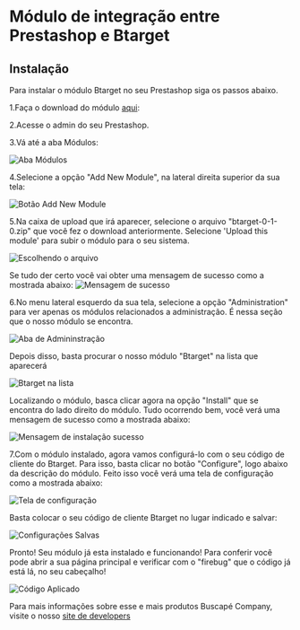 Módulo de integração entre Prestashop e Btarget
==================================================

Instalação
------------

Para instalar o módulo Btarget no seu Prestashop siga os passos abaixo.

1.Faça o download do módulo [aqui](https://github.com/devbuscapecompany/btarget_prestashop_module/raw/master/btarget-0-1-0.zip):

2.Acesse o admin do seu Prestashop.

3.Vá até a aba Módulos:

![Aba Módulos](https://raw.github.com/devbuscapecompany/btarget_prestashop_module/master/readme_imgs/abamodulos.png)

4.Selecione a opção "Add New Module", na lateral direita superior da sua tela:

![Botão Add New Module](https://raw.github.com/devbuscapecompany/btarget_prestashop_module/master/readme_imgs/addmodulo.png)

5.Na caixa de upload que irá aparecer, selecione o arquivo "btarget-0-1-0.zip" que você fez o download anteriormente. Selecione 'Upload this module' para subir o módulo para o seu sistema.

![Escolhendo o arquivo](https://raw.github.com/devbuscapecompany/btarget_prestashop_module/master/readme_imgs/choosefile.png)

Se tudo der certo você vai obter uma mensagem de sucesso como a mostrada abaixo:
![Mensagem de sucesso](https://raw.github.com/devbuscapecompany/btarget_prestashop_module/master/readme_imgs/downloadedmodule.png)

6.No menu lateral esquerdo da sua tela, selecione a opção "Administration" para ver apenas os módulos relacionados a administração. É nessa seção que o nosso módulo se encontra.

![Aba de Admininstração](https://raw.github.com/devbuscapecompany/btarget_prestashop_module/master/readme_imgs/abaadministration.png)

Depois disso, basta procurar o nosso módulo "Btarget" na lista que aparecerá

![Btarget na lista](https://raw.github.com/devbuscapecompany/btarget_prestashop_module/master/readme_imgs/listademodulos.png)

Localizando o módulo, basca clicar agora na opção "Install" que se encontra do lado direito do módulo. Tudo ocorrendo bem, você verá uma mensagem de sucesso como a mostrada abaixo:

![Mensagem de instalação sucesso](https://raw.github.com/devbuscapecompany/btarget_prestashop_module/master/readme_imgs/installedmodule.png)

7.Com o módulo instalado, agora vamos configurá-lo com o seu código de cliente do Btarget. Para isso, basta clicar no botão "Configure", logo abaixo da descrição do módulo.
Feito isso você verá uma tela de configuração como a mostrada abaixo:

![Tela de configuração](https://raw.github.com/devbuscapecompany/btarget_prestashop_module/master/readme_imgs/settingsmodule.png)

Basta colocar o seu código de cliente Btarget no lugar indicado e salvar:

![Configurações Salvas](https://raw.github.com/devbuscapecompany/btarget_prestashop_module/master/readme_imgs/savedsettings.png)

Pronto! Seu módulo já esta instalado e funcionando! Para conferir você pode abrir a sua página principal e verificar com o "firebug" que o código já está lá, no seu cabeçalho!

![Código Aplicado](https://raw.github.com/devbuscapecompany/btarget_prestashop_module/master/readme_imgs/exemplomoduloworks.png)

Para mais informações sobre esse e mais produtos Buscapé Company, visite o nosso [site de developers](http://developer.buscape.com.br)